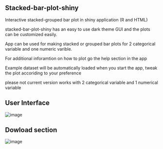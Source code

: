 <p style="text-align: center;"><h2>Stacked-bar-plot-shiny</h2></p>
Interactive stacked-grouped bar plot in shiny application (R and HTML)

stacked-bar-plot-shiny has an easy to use dark theme GUI and the plots can be customized easily. 

App can be used for making stacked or grouped bar plots for 2 categorical variable and one numeric varible.

For additional inforamtion on how to plot go the help section in the app

Example dataset will be automatically loaded when you start the app, tweak the plot accoriding to your preference

please not current version works with 2 categorical variable and 1 numerical variable

## User Interface

![image](https://user-images.githubusercontent.com/121912517/210835009-b66367c6-71da-4d05-8196-4653f4fa7fe3.png)

## Dowload section

![image](https://user-images.githubusercontent.com/121912517/210835866-87e5c9a7-f7a1-47a1-8e8a-ab167a2d6d94.png)


